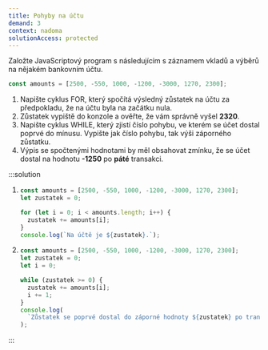 ```yaml
---
title: Pohyby na účtu
demand: 3
context: nadoma
solutionAccess: protected
---
```


Založte JavaScriptový program s následujícím s záznamem vkladů a výběrů na nějakém bankovním účtu.

```js
const amounts = [2500, -550, 1000, -1200, -3000, 1270, 2300];
```

1. Napište cyklus FOR, který spočítá výsledný zůstatek na účtu za předpokladu, že na účtu byla na začátku nula.
1. Zůstatek vypiště do konzole a ověřte, že vám správně vyšel **2320**.
1. Napište cyklus WHILE, který zjistí číslo pohybu, ve kterém se účet dostal poprvé do mínusu. Vypište jak číslo pohybu, tak výši záporného zůstatku.
1. Výpis se spočtenými hodnotami by měl obsahovat zmínku, že se účet dostal na hodnotu **-1250** po **páté** transakci.

:::solution

1. ```js
   const amounts = [2500, -550, 1000, -1200, -3000, 1270, 2300];
   let zustatek = 0;

   for (let i = 0; i < amounts.length; i++) {
     zustatek += amounts[i];
   }
   console.log(`Na účtě je ${zustatek}.`);
   ```

2. ```js
   const amounts = [2500, -550, 1000, -1200, -3000, 1270, 2300];
   let zustatek = 0;
   let i = 0;

   while (zustatek >= 0) {
     zustatek += amounts[i];
     i += 1;
   }
   console.log(
     `Zůstatek se poprvé dostal do záporné hodnoty ${zustatek} po transakci číslo ${i}.`
   );
   ```

:::
